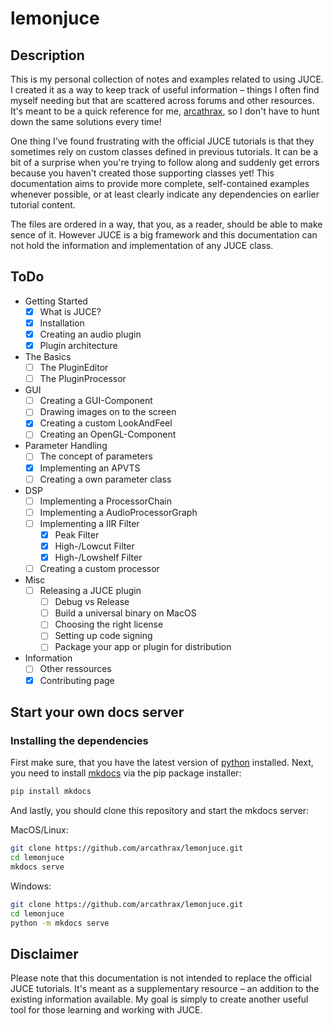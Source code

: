 # lemonjuce
## Description
This is my personal collection of notes and examples related to using JUCE. I created it as a way to keep track of useful information – things I often find myself needing but that are scattered across forums and other resources.  It's meant to be a quick reference for me, [arcathrax](https://github.com/arcathrax), so I don't have to hunt down the same solutions every time!

One thing I’ve found frustrating with the official JUCE tutorials is that they sometimes rely on custom classes defined in previous tutorials. It can be a bit of a surprise when you're trying to follow along and suddenly get errors because you haven't created those supporting classes yet! This documentation aims to provide more complete, self-contained examples whenever possible, or at least clearly indicate any dependencies on earlier tutorial content.

The files are ordered in a way, that you, as a reader, should be able to make sence of it. However JUCE is a big framework and this documentation can not hold the information and implementation of any JUCE class.

## ToDo
- Getting Started
  - [x] What is JUCE?
  - [x] Installation
  - [x] Creating an audio plugin
  - [x] Plugin architecture
- The Basics
  - [ ] The PluginEditor
  - [ ] The PluginProcessor
- GUI
  - [ ] Creating a GUI-Component
  - [ ] Drawing images on to the screen
  - [x] Creating a custom LookAndFeel
  - [ ] Creating an OpenGL-Component
- Parameter Handling
  - [ ] The concept of parameters
  - [x] Implementing an APVTS
  - [ ] Creating a own parameter class
- DSP
  - [ ] Implementing a ProcessorChain
  - [ ] Implementing a AudioProcessorGraph
  - [ ] Implementing a IIR Filter
    - [x] Peak Filter
    - [x] High-/Lowcut Filter
    - [x] High-/Lowshelf Filter
  - [ ] Creating a custom processor
- Misc
  - [ ] Releasing a JUCE plugin
    - [ ] Debug vs Release
    - [ ] Build a universal binary on MacOS
    - [ ] Choosing the right license
    - [ ] Setting up code signing
    - [ ] Package your app or plugin for distribution

- Information
  - [ ] Other ressources
  - [x] Contributing page

## Start your own docs server
### Installing the dependencies
First make sure, that you have the latest version of [python](https://www.python.org/) installed. Next, you need to install [mkdocs](https://www.mkdocs.org) via the pip package installer:

```bash
pip install mkdocs
```

And lastly, you should clone this repository and start the mkdocs server:

MacOS/Linux:
```bash
git clone https://github.com/arcathrax/lemonjuce.git
cd lemonjuce
mkdocs serve
```

Windows:
```bash
git clone https://github.com/arcathrax/lemonjuce.git
cd lemonjuce
python -m mkdocs serve
```

## Disclaimer
Please note that this documentation is not intended to replace the official JUCE tutorials. It's meant as a supplementary resource – an addition to the existing information available. My goal is simply to create another useful tool for those learning and working with JUCE.
